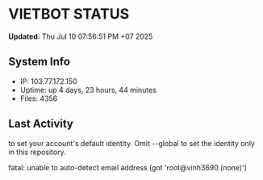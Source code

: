 # VIETBOT STATUS
**Updated**: Thu Jul 10 07:56:51 PM +07 2025

## System Info
- IP: 103.77.172.150
- Uptime: up 4 days, 23 hours, 44 minutes
- Files: 4356

## Last Activity

to set your account's default identity.
Omit --global to set the identity only in this repository.

fatal: unable to auto-detect email address (got 'root@vinh3690.(none)')

